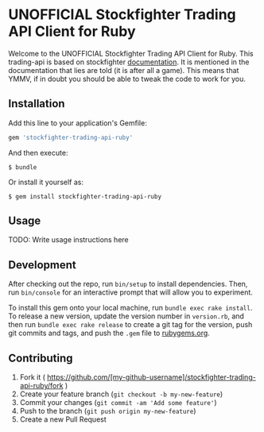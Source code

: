 # UNOFFICIAL Stockfighter Trading API Client for Ruby
Welcome to the UNOFFICIAL Stockfighter Trading API Client for Ruby. This trading-api is based on stockfighter [documentation](https://starfighter.readme.io/v1.0/docs). It is mentioned in the documentation that lies are told (it is after all a game). This means that YMMV, if in doubt you should be able to tweak the code to work for you.


## Installation

Add this line to your application's Gemfile:

```ruby
gem 'stockfighter-trading-api-ruby'
```

And then execute:

    $ bundle

Or install it yourself as:

    $ gem install stockfighter-trading-api-ruby

## Usage

TODO: Write usage instructions here

## Development

After checking out the repo, run `bin/setup` to install dependencies. Then, run `bin/console` for an interactive prompt that will allow you to experiment.

To install this gem onto your local machine, run `bundle exec rake install`. To release a new version, update the version number in `version.rb`, and then run `bundle exec rake release` to create a git tag for the version, push git commits and tags, and push the `.gem` file to [rubygems.org](https://rubygems.org).

## Contributing

1. Fork it ( https://github.com/[my-github-username]/stockfighter-trading-api-ruby/fork )
2. Create your feature branch (`git checkout -b my-new-feature`)
3. Commit your changes (`git commit -am 'Add some feature'`)
4. Push to the branch (`git push origin my-new-feature`)
5. Create a new Pull Request
